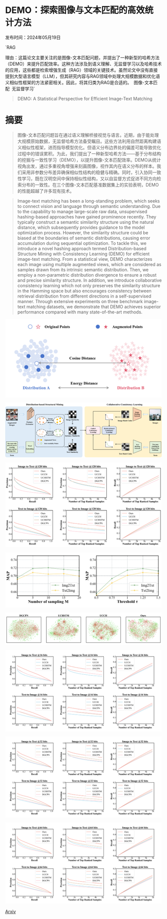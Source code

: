 # DEMO：探索图像与文本匹配的高效统计方法

发布时间：2024年05月19日

`RAG

理由：这篇论文主要关注的是图像-文本匹配问题，并提出了一种新型的哈希方法（DEMO）来提升匹配效率。这种方法涉及到语义理解、无监督学习以及哈希技术的应用，这些都是检索增强生成（RAG）领域的关键技术。虽然论文中没有直接提到大型语言模型（LLM），但其研究内容与RAG领域中处理大规模数据和优化语义相似性框架的方法紧密相关。因此，将其归类为RAG是合适的。` `图像-文本匹配` `无监督学习`

> DEMO: A Statistical Perspective for Efficient Image-Text Matching

# 摘要

> 图像-文本匹配问题旨在通过语义理解桥接视觉与语言。近期，由于能处理大规模原始数据，无监督哈希方法备受瞩目。这些方法利用自然距离构建语义相似性框架，进而指导模型优化。但语义分布边界处的偏差可能导致优化过程中的错误累积。为此，我们提出了一种新型哈希方法——基于分布结构的挖掘与一致性学习（DEMO），以提升图像-文本匹配效率。DEMO从统计视角出发，通过多重视角增强来刻画图像，视作其内在语义分布的样本。我们采用非参数分布差异确保相似性结构的稳健与精确。同时，引入协同一致性学习，既在汉明空间中保持相似性结构，又以自监督方式促进不同方向检索分布的一致性。在三个图像-文本匹配基准数据集上的实验表明，DEMO的性能超越了许多现有技术。

> Image-text matching has been a long-standing problem, which seeks to connect vision and language through semantic understanding. Due to the capability to manage large-scale raw data, unsupervised hashing-based approaches have gained prominence recently. They typically construct a semantic similarity structure using the natural distance, which subsequently provides guidance to the model optimization process. However, the similarity structure could be biased at the boundaries of semantic distributions, causing error accumulation during sequential optimization. To tackle this, we introduce a novel hashing approach termed Distribution-based Structure Mining with Consistency Learning (DEMO) for efficient image-text matching. From a statistical view, DEMO characterizes each image using multiple augmented views, which are considered as samples drawn from its intrinsic semantic distribution. Then, we employ a non-parametric distribution divergence to ensure a robust and precise similarity structure. In addition, we introduce collaborative consistency learning which not only preserves the similarity structure in the Hamming space but also encourages consistency between retrieval distribution from different directions in a self-supervised manner. Through extensive experiments on three benchmark image-text matching datasets, we demonstrate that DEMO achieves superior performance compared with many state-of-the-art methods.

![DEMO：探索图像与文本匹配的高效统计方法](../../../paper_images/2405.11496/x1.png)

![DEMO：探索图像与文本匹配的高效统计方法](../../../paper_images/2405.11496/x2.png)

![DEMO：探索图像与文本匹配的高效统计方法](../../../paper_images/2405.11496/x3.png)

![DEMO：探索图像与文本匹配的高效统计方法](../../../paper_images/2405.11496/x4.png)

![DEMO：探索图像与文本匹配的高效统计方法](../../../paper_images/2405.11496/x5.png)

![DEMO：探索图像与文本匹配的高效统计方法](../../../paper_images/2405.11496/x6.png)

![DEMO：探索图像与文本匹配的高效统计方法](../../../paper_images/2405.11496/x7.png)

![DEMO：探索图像与文本匹配的高效统计方法](../../../paper_images/2405.11496/x8.png)

[Arxiv](https://arxiv.org/abs/2405.11496)